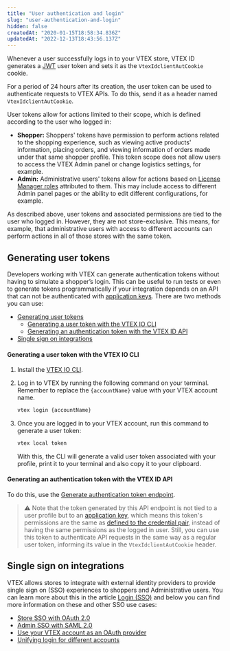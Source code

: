 ```yaml
---
title: "User authentication and login"
slug: "user-authentication-and-login"
hidden: false
createdAt: "2020-01-15T18:58:34.836Z"
updatedAt: "2022-12-13T18:43:56.137Z"
---
```


Whenever a user successfully logs in to your VTEX store, VTEX ID generates a [JWT](https://en.wikipedia.org/wiki/JSON_Web_Token) user token and sets it as the `VtexIdclientAutCookie` cookie.

For a period of 24 hours after its creation, the user token can be used to authenticate requests to VTEX APIs. To do this, send it as a header named `VtexIdclientAutCookie`.

User tokens allow for actions limited to their scope, which is defined according to the user who logged in:

* **Shopper:** Shoppers' tokens have permission to perform actions related to the shopping experience, such as viewing active products' information, placing orders, and viewing information of orders made under that same shopper profile. This token scope does not allow users to access the VTEX Admin panel or change logistics settings, for example.
* **Admin:** Administrative users' tokens allow for actions based on [License Manager roles](https://help.vtex.com/en/tutorial/roles--7HKK5Uau2H6wxE1rH5oRbc) attributed to them. This may include access to different Admin panel pages or the ability to edit different configurations, for example.

As described above, user tokens and associated permissions are tied to the user who logged in. However, they are not store-exclusive. This means, for example, that administrative users with access to different accounts can perform actions in all of those stores with the same token.

## Generating user tokens

Developers working with VTEX can generate authentication tokens without having to simulate a shopper’s login. This can be useful to run tests or even to generate tokens programmatically if your integration depends on an API that can not be authenticated with [application keys](https://developers.vtex.com/docs/guides/api-authentication-using-application-keys). There are two methods you can use:

* [Generating user tokens](#generating-user-tokens)
  * [Generating a user token with the VTEX IO CLI](#generating-an-user-token-with-the-vtex-io-cli)
  * [Generating an authentication token with the VTEX ID API](#generating-an-authentication-token-with-the-vtex-id-api)
* [Single sign on integrations](#single-sign-on-integrations)

#### Generating a user token with the VTEX IO CLI

1. Install the [VTEX IO CLI](https://developers.vtex.com/docs/guides/vtex-io-documentation-vtex-io-cli-install).
2. Log in to VTEX by running the following command on your terminal.
   Remember to replace the `{accountName}` value with your VTEX account name.
   
   ```bash
   vtex login {accountName}
   ```

3. Once you are logged in to your VTEX account, run this command to generate a user token:

   ```bash
   vtex local token
   ```

   With this, the CLI will generate a valid user token associated with your profile, print it to your terminal and also copy it to your clipboard.

#### Generating an authentication token with the VTEX ID API

To do this, use the [Generate authentication token endpoint](https://developers.vtex.com/docs/api-reference/vtex-id-api#post-/api/vtexid/apptoken/login).

> ⚠️ Note that the token generated by this API endpoint is not tied to a user profile but to an [application key](https://developers.vtex.com/docs/guides/api-authentication-using-application-keys), which means this token's permissions are the same as [defined to the credential pair](https://help.vtex.com/en/tutorial/application-keys--2iffYzlvvz4BDMr6WGUtet#managing-app-key-permissions), instead of having the same permissions as the logged in user. Still, you can use this token to authenticate API requests in the same way as a regular user token, informing its value in the `VtexIdclientAutCookie` header.

## Single sign on integrations

VTEX allows stores to integrate with external identity providers to provide single sign on (SSO) experiences to shoppers and Administrative users. You can learn more about this in the article [Login (SSO)](https://developers.vtex.com/vtex-rest-api/docs/login-integration-guide) and below you can find more information on these and other SSO use cases:

* [Store SSO with OAuth 2.0](https://developers.vtex.com/docs/guides/login-integration-guide-webstore-oauth2)
* [Admin SSO with SAML 2.0](https://developers.vtex.com/docs/guides/login-integration-guide-admin-saml2)
* [Use your VTEX account as an OAuth provider](https://developers.vtex.com/docs/apps/vtex.oauth-provider-admin@2.x)
* [Unifying login for different accounts](https://developers.vtex.com/vtex-rest-api/docs/unifying-login-for-different-accounts)

